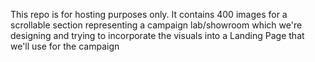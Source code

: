 This repo is for hosting purposes only. It contains 400 images for a scrollable section representing a campaign lab/showroom which we're designing and trying to incorporate the visuals into a Landing Page that we'll use for the campaign
